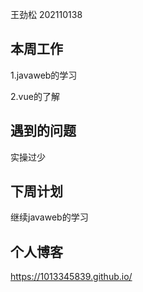 王劲松 202110138

本周工作
----

1.javaweb的学习

2.vue的了解

遇到的问题
-----

实操过少

下周计划
----

继续javaweb的学习

个人博客
----

https://1013345839.github.io/
